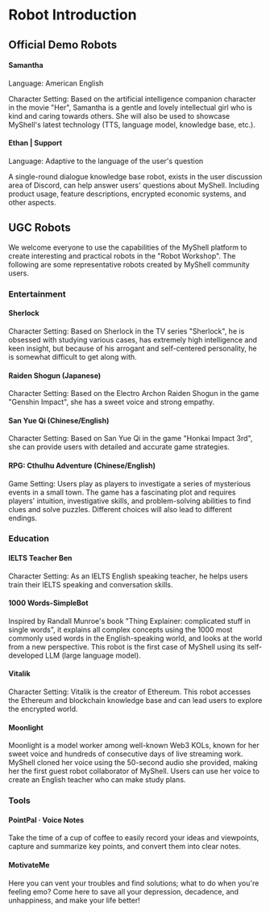 # Robot Introduction

## Official Demo Robots

#### Samantha

Language: American English

Character Setting: Based on the artificial intelligence companion character in the movie "Her", Samantha is a gentle and lovely intellectual girl who is kind and caring towards others. She will also be used to showcase MyShell's latest technology (TTS, language model, knowledge base, etc.).

#### Ethan | Support

Language: Adaptive to the language of the user's question

A single-round dialogue knowledge base robot, exists in the user discussion area of Discord, can help answer users' questions about MyShell. Including product usage, feature descriptions, encrypted economic systems, and other aspects.

## UGC Robots

We welcome everyone to use the capabilities of the MyShell platform to create interesting and practical robots in the "Robot Workshop". The following are some representative robots created by MyShell community users.

### Entertainment

#### Sherlock

Character Setting: Based on Sherlock in the TV series "Sherlock", he is obsessed with studying various cases, has extremely high intelligence and keen insight, but because of his arrogant and self-centered personality, he is somewhat difficult to get along with.

#### Raiden Shogun (Japanese)

Character Setting: Based on the Electro Archon Raiden Shogun in the game "Genshin Impact", she has a sweet voice and strong empathy.

#### San Yue Qi (Chinese/English)

Character Setting: Based on San Yue Qi in the game "Honkai Impact 3rd", she can provide users with detailed and accurate game strategies.

#### RPG: Cthulhu Adventure (Chinese/English)

Game Setting: Users play as players to investigate a series of mysterious events in a small town. The game has a fascinating plot and requires players' intuition, investigative skills, and problem-solving abilities to find clues and solve puzzles. Different choices will also lead to different endings.

### Education

#### IELTS Teacher Ben

Character Setting: As an IELTS English speaking teacher, he helps users train their IELTS speaking and conversation skills.

#### 1000 Words-SimpleBot

Inspired by Randall Munroe's book "Thing Explainer: complicated stuff in single words", it explains all complex concepts using the 1000 most commonly used words in the English-speaking world, and looks at the world from a new perspective. This robot is the first case of MyShell using its self-developed LLM (large language model).

#### Vitalik

Character Setting: Vitalik is the creator of Ethereum. This robot accesses the Ethereum and blockchain knowledge base and can lead users to explore the encrypted world.

#### Moonlight

Moonlight is a model worker among well-known Web3 KOLs, known for her sweet voice and hundreds of consecutive days of live streaming work. MyShell cloned her voice using the 50-second audio she provided, making her the first guest robot collaborator of MyShell. Users can use her voice to create an English teacher who can make study plans.

### Tools

#### PointPal · Voice Notes

Take the time of a cup of coffee to easily record your ideas and viewpoints, capture and summarize key points, and convert them into clear notes.

#### MotivateMe

Here you can vent your troubles and find solutions; what to do when you're feeling emo? Come here to save all your depression, decadence, and unhappiness, and make your life better!

####